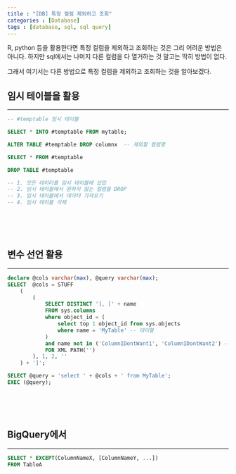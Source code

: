 ```yaml
---
title : "[DB] 특정 컬럼 제외하고 조회"
categories : [Database]
tags : [database, sql, sql query]
---
```


R, python 등을 활용한다면 특정 컬럼을 제외하고 조회하는 것은 그리 어려운 방법은 아니다. 하지만 sql에서는 나머지 다른 컬럼을 다 열거하는 것 말고는 딱히 방법이 없다. 

그래서 여기서는 다른 방법으로 특정 컬럼을 제외하고 조회하는 것을 알아보겠다.

## **임시 테이블을 활용**
---

```sql
-- #temptable 임시 테이블

SELECT * INTO #temptable FROM mytable;

ALTER TABLE #temptable DROP columnx  -- 제외할 컬럼명

SELECT * FROM #temptable 

DROP TABLE #temptable

-- 1. 모든 데이터를 임시 테이블에 삽입
-- 2. 임시 테이블에서 원하지 않는 컬럼을 DROP 
-- 3. 임시 테이블에서 데이터 가져오기
-- 4. 임시 테이블 삭제
```

<br><br><br>


## **변수 선언 활용**
---

```sql
declare @cols varchar(max), @query varchar(max);
SELECT  @cols = STUFF
    (
        ( 
            SELECT DISTINCT '], [' + name
            FROM sys.columns
            where object_id = (
                select top 1 object_id from sys.objects
                where name = 'MyTable' -- 테이블
            )
            and name not in ('ColumnIDontWant1', 'ColumnIDontWant2') -- 제외할 컬럼
            FOR XML PATH('')
        ), 1, 2, ''
    ) + ']';

SELECT @query = 'select ' + @cols + ' from MyTable';  
EXEC (@query);
```

<br><br><br>

## **BigQuery에서**
---

```sql
SELECT * EXCEPT(ColumnNameX, [ColumnNameY, ...])
FROM TableA
```
